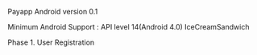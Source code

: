 Payapp Android version 0.1

Minimum Android Support : API level 14(Android 4.0) IceCreamSandwich

Phase 1. User Registration 